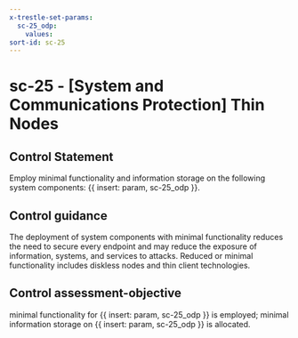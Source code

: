 ```yaml
---
x-trestle-set-params:
  sc-25_odp:
    values:
sort-id: sc-25
---
```


# sc-25 - \[System and Communications Protection\] Thin Nodes

## Control Statement

Employ minimal functionality and information storage on the following system components: {{ insert: param, sc-25_odp }}.

## Control guidance

The deployment of system components with minimal functionality reduces the need to secure every endpoint and may reduce the exposure of information, systems, and services to attacks. Reduced or minimal functionality includes diskless nodes and thin client technologies.

## Control assessment-objective

minimal functionality for {{ insert: param, sc-25_odp }} is employed;
minimal information storage on {{ insert: param, sc-25_odp }} is allocated.
